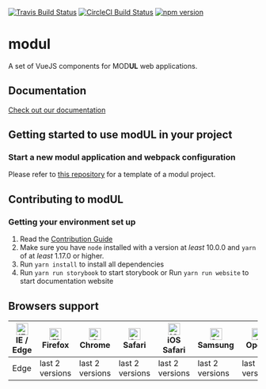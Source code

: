 [![Travis Build Status](https://travis-ci.org/ulaval/modul-components.svg?branch=develop)](https://travis-ci.org/ulaval/modul)
[![CircleCI Build Status](https://circleci.com/gh/ulaval/modul-components/tree/develop.svg?style=shield&circle-token=:circle-token)](https://circleci.com/gh/ulaval/modul)
[![npm version](https://badge.fury.io/js/%40ulaval%2Fmodul-components.svg)](https://badge.fury.io/js/%40ulaval%2Fmodul-components)

# modul

A set of VueJS components for MOD**UL** web applications.

## Documentation

[Check out our documentation](https://ulaval.github.io/modul)

## Getting started to use modUL in your project

### Start a new modul application and webpack configuration

Please refer to [this repository](https://github.com/ulaval/modul-typescript-template) for a template of a modul project.

## Contributing to modUL

### Getting your environment set up

1. Read the [Contribution Guide](./CONTRIBUTING.md)
2. Make sure you have `node` installed with a version at _least_ 10.0.0 and `yarn` of at _least_ 1.17.0 or higher.
3. Run `yarn install` to install all dependencies
4. Run `yarn run storybook` to start storybook or Run `yarn run website` to start documentation website

## Browsers support

| [<img src="https://raw.githubusercontent.com/alrra/browser-logos/master/src/edge/edge_48x48.png" alt="IE / Edge" width="24px" height="24px" />](http://godban.github.io/browsers-support-badges/)<br>IE / Edge | [<img src="https://raw.githubusercontent.com/alrra/browser-logos/master/src/firefox/firefox_48x48.png" alt="Firefox" width="24px" height="24px" />](http://godban.github.io/browsers-support-badges/)<br>Firefox | [<img src="https://raw.githubusercontent.com/alrra/browser-logos/master/src/chrome/chrome_48x48.png" alt="Chrome" width="24px" height="24px" />](http://godban.github.io/browsers-support-badges/)<br>Chrome | [<img src="https://raw.githubusercontent.com/alrra/browser-logos/master/src/safari/safari_48x48.png" alt="Safari" width="24px" height="24px" />](http://godban.github.io/browsers-support-badges/)<br>Safari | [<img src="https://raw.githubusercontent.com/alrra/browser-logos/master/src/safari-ios/safari-ios_48x48.png" alt="iOS Safari" width="24px" height="24px" />](http://godban.github.io/browsers-support-badges/)<br>iOS Safari | [<img src="https://raw.githubusercontent.com/alrra/browser-logos/master/src/samsung-internet/samsung-internet_48x48.png" alt="Samsung" width="24px" height="24px" />](http://godban.github.io/browsers-support-badges/)<br>Samsung | [<img src="https://raw.githubusercontent.com/alrra/browser-logos/master/src/opera/opera_48x48.png" alt="Opera" width="24px" height="24px" />](http://godban.github.io/browsers-support-badges/)<br>Opera |
| --------- | --------- | --------- | --------- | --------- | --------- | --------- |
| Edge| last 2 versions| last 2 versions| last 2 versions| last 2 versions| last 2 versions| last 2 versions
